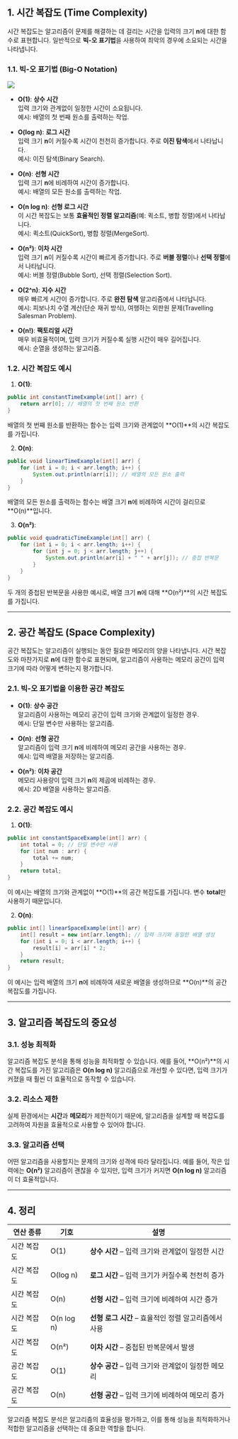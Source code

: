 ## 1. 시간 복잡도 (Time Complexity)

시간 복잡도는 알고리즘이 문제를 해결하는 데 걸리는 시간을 입력의 크기 **n**에 대한 함수로 표현합니다. 일반적으로 **빅-오 표기법**을 사용하여 최악의 경우에 소요되는 시간을 나타냅니다.

### 1.1. 빅-오 표기법 (Big-O Notation)

![](https://hangbok-archive.com/wp-content/uploads/2024/03/time-complexity-1.png)

- **O(1)**: **상수 시간**  
  입력 크기와 관계없이 일정한 시간이 소요됩니다.  
  예시: 배열의 첫 번째 원소를 출력하는 작업.

- **O(log n)**: **로그 시간**  
  입력 크기 **n**이 커질수록 시간이 천천히 증가합니다. 주로 **이진 탐색**에서 나타납니다.  
  예시: 이진 탐색(Binary Search).

- **O(n)**: **선형 시간**  
  입력 크기 **n**에 비례하여 시간이 증가합니다.  
  예시: 배열의 모든 원소를 출력하는 작업.

- **O(n log n)**: **선형 로그 시간**  
  이 시간 복잡도는 보통 **효율적인 정렬 알고리즘**(예: 퀵소트, 병합 정렬)에서 나타납니다.  
  예시: 퀵소트(QuickSort), 병합 정렬(MergeSort).

- **O(n²)**: **이차 시간**  
  입력 크기 **n**이 커질수록 시간이 빠르게 증가합니다. 주로 **버블 정렬**이나 **선택 정렬**에서 나타납니다.  
  예시: 버블 정렬(Bubble Sort), 선택 정렬(Selection Sort).

- **O(2^n)**: **지수 시간**  
  매우 빠르게 시간이 증가합니다. 주로 **완전 탐색** 알고리즘에서 나타납니다.  
  예시: 피보나치 수열 계산(단순 재귀 방식), 여행하는 외판원 문제(Travelling Salesman Problem).

- **O(n!)**: **팩토리얼 시간**  
  매우 비효율적이며, 입력 크기가 커질수록 실행 시간이 매우 길어집니다.  
  예시: 순열을 생성하는 알고리즘.

### 1.2. 시간 복잡도 예시

1. **O(1)**:
```java
public int constantTimeExample(int[] arr) {
    return arr[0]; // 배열의 첫 번째 원소 반환
}
```
배열의 첫 번째 원소를 반환하는 함수는 입력 크기와 관계없이 **O(1)**의 시간 복잡도를 가집니다.

2. **O(n)**:
```java
public void linearTimeExample(int[] arr) {
    for (int i = 0; i < arr.length; i++) {
        System.out.println(arr[i]); // 배열의 모든 원소 출력
    }
}
```
배열의 모든 원소를 출력하는 함수는 배열 크기 **n**에 비례하여 시간이 걸리므로 **O(n)**입니다.

3. **O(n²)**:
```java
public void quadraticTimeExample(int[] arr) {
    for (int i = 0; i < arr.length; i++) {
        for (int j = 0; j < arr.length; j++) {
            System.out.println(arr[i] + " " + arr[j]); // 중첩 반복문
        }
    }
}
```
두 개의 중첩된 반복문을 사용한 예시로, 배열 크기 **n**에 대해 **O(n²)**의 시간 복잡도를 가집니다.

---

## 2. 공간 복잡도 (Space Complexity)

공간 복잡도는 알고리즘이 실행되는 동안 필요한 메모리의 양을 나타냅니다. 시간 복잡도와 마찬가지로 **n**에 대한 함수로 표현되며, 알고리즘이 사용하는 메모리 공간이 입력 크기에 따라 어떻게 변하는지 평가합니다.

### 2.1. 빅-오 표기법을 이용한 공간 복잡도

- **O(1)**: **상수 공간**  
  알고리즘이 사용하는 메모리 공간이 입력 크기와 관계없이 일정한 경우.  
  예시: 단일 변수만 사용하는 알고리즘.

- **O(n)**: **선형 공간**  
  알고리즘이 입력 크기 **n**에 비례하여 메모리 공간을 사용하는 경우.  
  예시: 입력 배열을 저장하는 알고리즘.

- **O(n²)**: **이차 공간**  
  메모리 사용량이 입력 크기 **n**의 제곱에 비례하는 경우.  
  예시: 2D 배열을 사용하는 알고리즘.

### 2.2. 공간 복잡도 예시

1. **O(1)**:
```java
public int constantSpaceExample(int[] arr) {
    int total = 0; // 단일 변수만 사용
    for (int num : arr) {
        total += num; 
    }
    return total;
}
```
이 예시는 배열의 크기와 관계없이 **O(1)**의 공간 복잡도를 가집니다. 변수 **total**만 사용하기 때문입니다.

2. **O(n)**:
```java
public int[] linearSpaceExample(int[] arr) {
    int[] result = new int[arr.length]; // 입력 크기와 동일한 배열 생성
    for (int i = 0; i < arr.length; i++) {
        result[i] = arr[i] * 2; 
    }
    return result;
}
```
이 예시는 입력 배열의 크기 **n**에 비례하여 새로운 배열을 생성하므로 **O(n)**의 공간 복잡도를 가집니다.

---

## 3. 알고리즘 복잡도의 중요성

### 3.1. 성능 최적화
알고리즘 복잡도 분석을 통해 성능을 최적화할 수 있습니다. 예를 들어, **O(n²)**의 시간 복잡도를 가진 알고리즘은 **O(n log n)** 알고리즘으로 개선할 수 있다면, 입력 크기가 커졌을 때 훨씬 더 효율적으로 동작할 수 있습니다.

### 3.2. 리소스 제한
실제 환경에서는 **시간**과 **메모리**가 제한적이기 때문에, 알고리즘을 설계할 때 복잡도를 고려하여 자원을 효율적으로 사용할 수 있어야 합니다.

### 3.3. 알고리즘 선택
어떤 알고리즘을 사용할지는 문제의 크기와 성격에 따라 달라집니다. 예를 들어, 작은 입력에는 **O(n²)** 알고리즘이 괜찮을 수 있지만, 입력 크기가 커지면 **O(n log n)** 알고리즘이 더 효율적입니다.

---

## 4. 정리

| 연산 종류    | 기호     | 설명                                       |
| ------------ | -------- | ------------------------------------------ |
| 시간 복잡도 | O(1)     | **상수 시간** – 입력 크기와 관계없이 일정한 시간 |
| 시간 복잡도 | O(log n) | **로그 시간** – 입력 크기가 커질수록 천천히 증가 |
| 시간 복잡도 | O(n)     | **선형 시간** – 입력 크기에 비례하여 시간 증가 |
| 시간 복잡도 | O(n log n) | **선형 로그 시간** – 효율적인 정렬 알고리즘에서 사용 |
| 시간 복잡도 | O(n²)    | **이차 시간** – 중첩된 반복문에서 발생 |
| 공간 복잡도 | O(1)     | **상수 공간** – 입력 크기와 관계없이 일정한 메모리 |
| 공간 복잡도 | O(n)     | **선형 공간** – 입력 크기에 비례하여 메모리 증가 |

알고리즘 복잡도 분석은 알고리즘의 효율성을 평가하고, 이를 통해 성능을 최적화하거나 적합한 알고리즘을 선택하는 데 중요한 역할을 합니다.